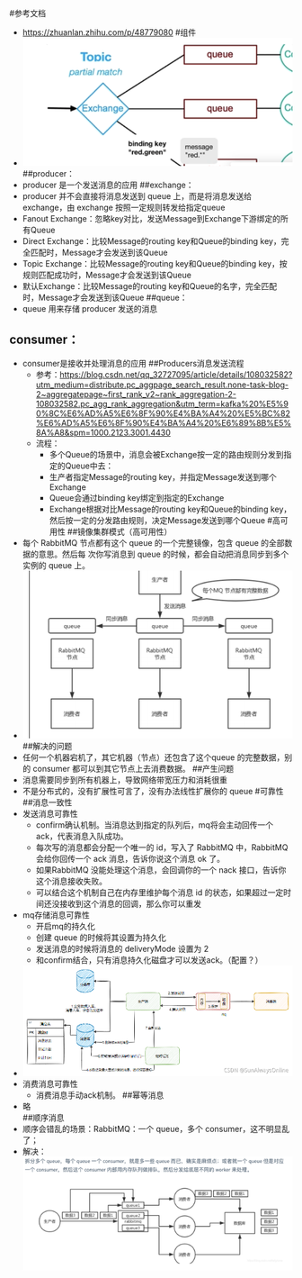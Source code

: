 #参考文档
* https://zhuanlan.zhihu.com/p/48779080
#组件
* ![](img/rb1.PNG)
##producer： 
* producer 是一个发送消息的应用
##exchange：
* producer 并不会直接将消息发送到 queue 上，而是将消息发送给 exchange，由 exchange 按照一定规则转发给指定queue
* Fanout Exchange：忽略key对比，发送Message到Exchange下游绑定的所有Queue
* Direct Exchange：比较Message的routing key和Queue的binding key，完全匹配时，Message才会发送到该Queue
* Topic Exchange：比较Message的routing key和Queue的binding key，按规则匹配成功时，Message才会发送到该Queue
* 默认Exchange：比较Message的routing key和Queue的名字，完全匹配时，Message才会发送到该Queue
##queue： 
* queue 用来存储 producer 发送的消息
## consumer： 
* consumer是接收并处理消息的应用
##Producers消息发送流程
   * 参考：https://blog.csdn.net/qq_32727095/article/details/108032582?utm_medium=distribute.pc_aggpage_search_result.none-task-blog-2~aggregatepage~first_rank_v2~rank_aggregation-2-108032582.pc_agg_rank_aggregation&utm_term=kafka%20%E5%90%8C%E6%AD%A5%E6%8F%90%E4%BA%A4%20%E5%BC%82%E6%AD%A5%E6%8F%90%E4%BA%A4%20%E6%89%8B%E5%8A%A8&spm=1000.2123.3001.4430
   * 流程：
       * 多个Queue的场景中，消息会被Exchange按一定的路由规则分发到指定的Queue中去：
       * 生产者指定Message的routing key，并指定Message发送到哪个Exchange
       * Queue会通过binding key绑定到指定的Exchange
       * Exchange根据对比Message的routing key和Queue的binding key，然后按一定的分发路由规则，决定Message发送到哪个Queue
#高可用性
##镜像集群模式（高可用性）
* 每个 RabbitMQ 节点都有这个 queue 的一个完整镜像，包含 queue 的全部数据的意思。然后每
  次你写消息到 queue 的时候，都会自动把消息同步到多个实例的 queue 上。
* ![](img/rb可用.PNG)
##解决的问题
* 任何一个机器宕机了，其它机器（节点）还包含了这个queue 的完整数据，别的 consumer 都可以到其它节点上去消费数据。
##产生问题
* 消息需要同步到所有机器上，导致网络带宽压力和消耗很重
* 不是分布式的，没有扩展性可言了，没有办法线性扩展你的 queue
#可靠性
##消息一致性
* 发送消息可靠性
    * confirm确认机制。当消息达到指定的队列后，mq将会主动回传一个ack，代表消息入队成功。
    * 每次写的消息都会分配一个唯一的 id，写入了 RabbitMQ 中，RabbitMQ 会给你回传一个 ack 消息，告诉你说这个消息 ok 了。
    * 如果RabbitMQ 没能处理这个消息，会回调你的一个 nack 接口，告诉你这个消息接收失败。
    * 可以结合这个机制自己在内存里维护每个消息 id 的状态，如果超过一定时间还没接收到这个消息的回调，那么你可以重发
* mq存储消息可靠性
    * 开启mq的持久化
    * 创建 queue 的时候将其设置为持久化
    * 发送消息的时候将消息的 deliveryMode 设置为 2
    * 和confirm结合，只有消息持久化磁盘才可以发送ack。（配置？）
* ![](img/rb可靠性流程.png)    
* 消费消息可靠性
    * 消费消息手动ack机制。
##幂等消息
* 略    
##顺序消息
* 顺序会错乱的场景：RabbitMQ：一个 queue，多个 consumer，这不明显乱了；
* 解决： ![](img/rb顺序消费.PNG)  